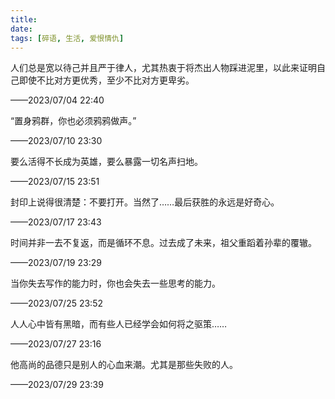 ```yaml
---
title: 
date: 
tags: [碎语, 生活, 爱恨情仇]
---
```


人们总是宽以待己并且严于律人，尤其热衷于将杰出人物踩进泥里，以此来证明自己即使不比对方更优秀，至少不比对方更卑劣。

——2023/07/04 22:40

“置身鸦群，你也必须鸦鸦做声。”

——2023/07/10 23:30

要么活得不长成为英雄，要么暴露一切名声扫地。

——2023/07/15 23:51

封印上说得很清楚：不要打开。当然了……最后获胜的永远是好奇心。

——2023/07/17 23:43

时间并非一去不复返，而是循环不息。过去成了未来，祖父重蹈着孙辈的覆辙。

——2023/07/19 23:29

当你失去写作的能力时，你也会失去一些思考的能力。

——2023/07/25 23:52

人人心中皆有黑暗，而有些人已经学会如何将之驱策……

——2023/07/27 23:16

他高尚的品德只是别人的心血来潮。尤其是那些失败的人。

——2023/07/29 23:39
